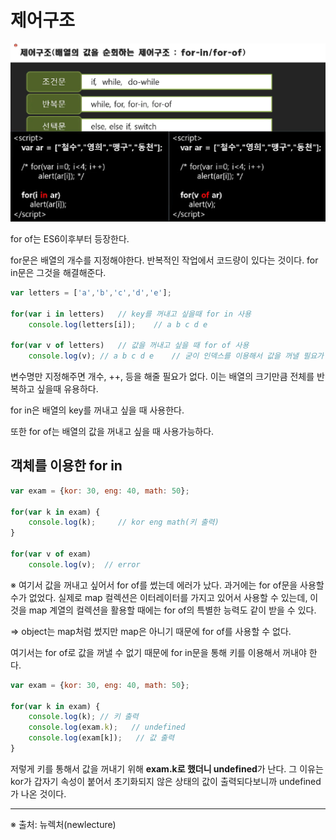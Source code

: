 # 제어구조

![image-20220112104932714](image/image-20220112104932714.png)

for of는 ES6이후부터 등장한다.

for문은 배열의 개수를 지정해야한다. 반복적인 작업에서 코드량이 있다는 것이다. for in문은 그것을 해결해준다.

```javascript
var letters = ['a','b','c','d','e'];

for(var i in letters)	// key를 꺼내고 싶을때 for in 사용
    console.log(letters[i]);	// a b c d e

for(var v of letters)   // 값을 꺼내고 싶을 때 for of 사용
    console.log(v);	// a b c d e	// 굳이 인덱스를 이용해서 값을 꺼낼 필요가 없다
```

변수명만 지정해주면 개수, ++, 등을 해줄 필요가 없다. 이는 배열의 크기만큼 전체를 반복하고 싶을때 유용하다.

for in은 배열의 key를 꺼내고 싶을 때 사용한다.

또한 for of는 배열의 값을 꺼내고 싶을 때 사용가능하다.



## 객체를 이용한 for in 

```javascript
var exam = {kor: 30, eng: 40, math: 50};

for(var k in exam) {
    console.log(k); 	// kor eng math(키 출력)
}

for(var v of exam)
    console.log(v);  // error
```

※ 여기서 값을 꺼내고 싶어서 for of를 썼는데 에러가 났다. 과거에는 for of문을 사용할 수가 없었다. 실제로 map 컬렉션은 이터레이터를 가지고 있어서 사용할 수 있는데, 이것을 map 계열의 컬렉션을 활용할 때에는 for of의 특별한 능력도 같이 받을 수 있다.

=> object는 map처럼 썼지만 map은 아니기 때문에 for of를 사용할 수 없다.

여기서는 for of로 값을 꺼낼 수 없기 때문에 for in문을 통해 키를 이용해서 꺼내야 한다. 

```javascript
var exam = {kor: 30, eng: 40, math: 50};

for(var k in exam) {
    console.log(k); // 키 출력
    console.log(exam.k);   // undefined
    console.log(exam[k]);   // 값 출력
}
```

저렇게 키를 통해서 값을 꺼내기 위해 **exam.k로 했더니 undefined**가 난다. 그 이유는 kor가 갑자기 속성이 붙어서 초기화되지 않은 상태의 값이 출력되다보니까 undefined가 나온 것이다.



------

※ 출처: 뉴렉처(newlecture)